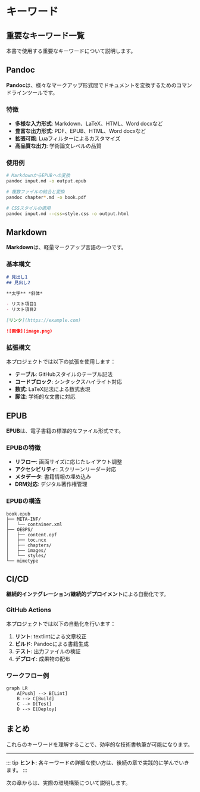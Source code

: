 # キーワード

## 重要なキーワード一覧

本書で使用する重要なキーワードについて説明します。

## Pandoc

**Pandoc**は、様々なマークアップ形式間でドキュメントを変換するためのコマンドラインツールです。

### 特徴

- **多様な入力形式**: Markdown、LaTeX、HTML、Word docxなど
- **豊富な出力形式**: PDF、EPUB、HTML、Word docxなど
- **拡張可能**: Luaフィルターによるカスタマイズ
- **高品質な出力**: 学術論文レベルの品質

### 使用例

```bash
# MarkdownからEPUBへの変換
pandoc input.md -o output.epub

# 複数ファイルの結合と変換
pandoc chapter*.md -o book.pdf

# CSSスタイルの適用
pandoc input.md --css=style.css -o output.html
```

## Markdown

**Markdown**は、軽量マークアップ言語の一つです。

### 基本構文

```markdown
# 見出し1
## 見出し2

**太字** *斜体*

- リスト項目1
- リスト項目2

[リンク](https://example.com)

![画像](image.png)
```

### 拡張構文

本プロジェクトでは以下の拡張を使用します：

- **テーブル**: GitHubスタイルのテーブル記法
- **コードブロック**: シンタックスハイライト対応
- **数式**: LaTeX記法による数式表現
- **脚注**: 学術的な文書に対応

## EPUB

**EPUB**は、電子書籍の標準的なファイル形式です。

### EPUBの特徴

- **リフロー**: 画面サイズに応じたレイアウト調整
- **アクセシビリティ**: スクリーンリーダー対応
- **メタデータ**: 書籍情報の埋め込み
- **DRM対応**: デジタル著作権管理

### EPUBの構造

```
book.epub
├── META-INF/
│   └── container.xml
├── OEBPS/
│   ├── content.opf
│   ├── toc.ncx
│   ├── chapters/
│   ├── images/
│   └── styles/
└── mimetype
```

## CI/CD

**継続的インテグレーション/継続的デプロイメント**による自動化です。

### GitHub Actions

本プロジェクトでは以下の自動化を行います：

1. **リント**: textlintによる文章校正
2. **ビルド**: Pandocによる書籍生成
3. **テスト**: 出力ファイルの検証
4. **デプロイ**: 成果物の配布

### ワークフロー例

```mermaid
graph LR
    A[Push] --> B[Lint]
    B --> C[Build]
    C --> D[Test]
    D --> E[Deploy]
```

## まとめ

これらのキーワードを理解することで、効率的な技術書執筆が可能になります。

---

::: tip
**ヒント**: 各キーワードの詳細な使い方は、後続の章で実践的に学んでいきます。
:::

次の章からは、実際の環境構築について説明します。
